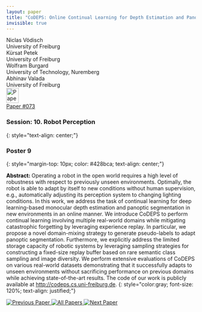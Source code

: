 ```yaml
---
layout: paper
title: "CoDEPS: Online Continual Learning for Depth Estimation and Panoptic Segmentation"
invisible: true
---
```

<div class="paper-authors">
<div class="paper-author-box">
    <div class="paper-author-name">Niclas Vödisch</div>
    <div class="paper-author-uni">University of Freiburg</div>
</div>
<div class="paper-author-box">
    <div class="paper-author-name">Kürsat Petek</div>
    <div class="paper-author-uni">University of Freiburg</div>
</div>
<div class="paper-author-box">
    <div class="paper-author-name">Wolfram Burgard</div>
    <div class="paper-author-uni">University of Technology, Nuremberg</div>
</div>
<div class="paper-author-box">
    <div class="paper-author-name">Abhinav Valada</div>
    <div class="paper-author-uni">University of Freiburg</div>
</div>

</div><div class="paper-pdf">
<div> <a href="http://www.roboticsproceedings.org/rss19/p073.pdf"><img src="{{ site.baseurl }}/images/paper_link.png" alt="Paper Website" width = "33"  height = "40"/></a> </div>
<div> <a href="http://www.roboticsproceedings.org/rss19/p073.pdf">Paper&nbsp;#073</a> </div>
</div>

### Session: 10. Robot Perception
{: style="text-align: center;"}

### Poster 9
{: style="margin-top: 10px; color: #428bca; text-align: center;"}

<b style="color: black;">Abstract: </b>Operating a robot in the open world requires a high level of robustness with respect to previously unseen environments. Optimally, the robot is able to adapt by itself to new conditions without human supervision, e.g., automatically adjusting its perception system to changing lighting conditions. In this work, we address the task of continual learning for deep learning-based monocular depth estimation and panoptic segmentation in new environments in an online manner. We introduce CoDEPS to perform continual learning involving multiple real-world domains while mitigating catastrophic forgetting by leveraging experience replay. In particular, we propose a novel domain-mixing strategy to generate pseudo-labels to adapt panoptic segmentation. Furthermore, we explicitly address the limited storage capacity of robotic systems by leveraging sampling strategies for constructing a fixed-size replay buffer based on rare semantic class sampling and image diversity. We perform extensive evaluations of CoDEPS on various real-world datasets demonstrating that it successfully adapts to unseen environments without sacrificing performance on previous domains while achieving state-of-the-art results. The code of our work is publicly available at http://codeps.cs.uni-freiburg.de.
{: style="color:gray; font-size: 120%; text-align: justified;"}


<div class="paper-menu">
<a href="{{ site.baseurl }}/program/papers/072/"> <img src="{{ site.baseurl }}/images/previous_paper_icon.png" alt="Previous Paper" title="Previous Paper"/> </a>
<a href="{{ site.baseurl }}/program/papers"><img src="{{ site.baseurl }}/images/overview_icon.png" alt="All Papers" title="All Papers"/> </a>
<a href="{{ site.baseurl }}/program/papers/074/"> <img src="{{ site.baseurl }}/images/next_paper_icon.png" alt="Next Paper" title="Next Paper"/> </a>

</div>
